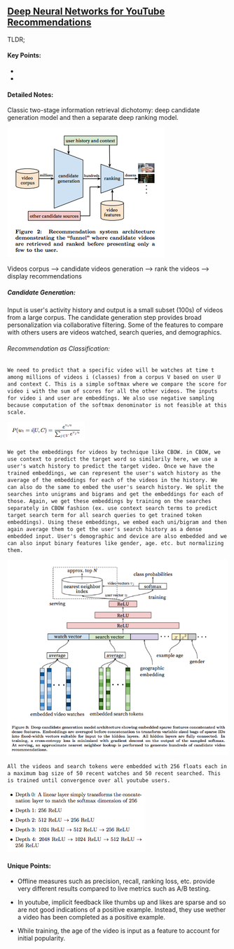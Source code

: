 ## [Deep Neural Networks for YouTube Recommendations ](https://research.google.com/pubs/pub45530.html)

TLDR; 

#### Key Points:

- 
-

#### Detailed Notes:

Classic two-stage information retrieval dichotomy: deep candidate generation model and then a separate deep ranking model.

![Two-stage information retrieval dichotomy](images/youtube/youtube_general.png)


Videos corpus --> candidate videos generation --> rank the videos --> display recommendations


##### Candidate Generation:
Input is user's activity history and output is a small subset (100s) of videos from a large corpus. 
The candidate generation step provides broad personalization via collaborative filtering. Some of the features to compare with others users are videos watched, search queries, and demographics. 

###### Recommendation as Classification:
	We need to predict that a specific video will be watches at time t among millions of videos i (classes) from a corpus V based on user U and context C. This is a simple softmax where we compare the score for video i with the sum of scores for all the other videos. The inputs for video i and user are embeddings. We also use negative sampling because computation of the softmax denominator is not feasible at this scale. 

![Softmax](images/youtube/youtube_softmax.png)

	We get the embeddings for videos by technique like CBOW. in CBOW, we use context to predict the target word so similarily here, we use a user's watch history to predict the target video. Once we have the trained embeddings, we can represent the user's watch history as the average of the embeddings for each of the videos in the history. We can also do the same to embed the user's search history. We split the searches into unigrams and bigrams and get the embeddings for each of those. Again, we get these embeddings by training on the searches separately in CBOW fashion (ex. use context search terms to predict target search term for all search queries to get trained token embeddings). Using these embeddings, we embed each uni/bigram and then again average them to get the user's search history as a dense embedded input. User's demographic and device are also embedded and we can also input binary features like gender, age. etc. but normalizing them. 

![Specific structure](images/youtube/youtube_specific.png)

	All the videos and search tokens were embedded with 256 floats each in a maximum bag size of 50 recent watches and 50 recent searched. This is trained until convergence over all youtube users. 

![Specific structure](images/youtube/youtube_layers.png)


#### Unique Points:

- Offline measures such as precision, recall, ranking loss, etc. provide very different results compared to live metrics such as A/B testing. 

- In youtube, implicit feedback like thumbs up and likes are sparse and so are not good indications of a positive example. Instead, they use wether a video has been completed as a positive example. 

- While training, the age of the video is input as a feature to account for initial popularity. 



